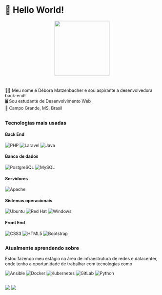 <h1>👋 Hello World!</h1>

<p align="center">
	<img height="180em" src="https://github-readme-stats.vercel.app/api/top-langs/?username=dbmatz&layout=compact&langs_count=7&theme=dracula&"/>
</p>

# 
👩‍💻 Meu nome é Débora Matzenbacher e sou aspirante a desenvolvedora back-end!
<br>
🖥 Sou estudante de Desenvolvimento Web
<br>
📍 Campo Grande, MS, Brasil

##

### Tecnologias mais usadas
  #### Back End
  ![PHP](https://img.shields.io/badge/Php-777BB4?style=for-the-badge&logo=php&logoColor=white)
  ![Laravel](https://img.shields.io/badge/laravel-%23FF2D20.svg?style=for-the-badge&logo=laravel&logoColor=white)
  ![Java](https://img.shields.io/badge/java-%23ED8B00.svg?style=for-the-badge&logo=openjdk&logoColor=white)
  
  #### Banco de dados
  ![PostgreSQL](https://img.shields.io/badge/PostgreSQL-316192?style=for-the-badge&logo=postgresql&logoColor=white)
  ![MySQL](https://img.shields.io/badge/mysql-%2300f.svg?style=for-the-badge&logo=mysql&logoColor=white)
  
  #### Servidores
  ![Apache](https://img.shields.io/badge/apache-%23D42029.svg?style=for-the-badge&logo=apache&logoColor=white)
  
  #### Sistemas operacionais
  ![Ubuntu](https://img.shields.io/badge/Ubuntu-E95420?style=for-the-badge&logo=ubuntu&logoColor=white)
  ![Red Hat](https://img.shields.io/badge/Red%20Hat-EE0000?style=for-the-badge&logo=redhat&logoColor=white)
  ![Windows](https://img.shields.io/badge/Windows-0078D6?style=for-the-badge&logo=windows&logoColor=white)
  
  #### Front End
  ![CSS3](https://img.shields.io/badge/CSS3-1572B6?style=for-the-badge&logo=css3&logoColor=white)
  ![HTML5](https://img.shields.io/badge/HTML5-E34F26?style=for-the-badge&logo=html5&logoColor=white)
  ![Bootstrap](https://img.shields.io/badge/bootstrap-%23563D7C.svg?style=for-the-badge&logo=bootstrap&logoColor=white)
  

 ##
 
 ### Atualmente aprendendo sobre
 Estou fazendo meu estágio na área de infraestrutura de redes e datacenter, onde tenho a oportunidade de trabalhar com tecnologias como
 
 ![Ansible](https://img.shields.io/badge/ansible-%231A1918.svg?style=for-the-badge&logo=ansible&logoColor=white)
 ![Docker](https://img.shields.io/badge/docker-%230db7ed.svg?style=for-the-badge&logo=docker&logoColor=white)
 ![Kubernetes](https://img.shields.io/badge/kubernetes-%23326ce5.svg?style=for-the-badge&logo=kubernetes&logoColor=white)
 ![GitLab](https://img.shields.io/badge/gitlab-%23181717.svg?style=for-the-badge&logo=gitlab&logoColor=white)
 ![Python](https://img.shields.io/badge/Python-FFD43B?style=for-the-badge&logo=python&logoColor=blue)
 
 ##
 
<div>
  <a href = "mailto:matzenbacher06@gmail.com"><img src="https://img.shields.io/badge/-Gmail-%23333?style=for-the-badge&logo=gmail&logoColor=white" target="_blank"></a>
  <a href="https://www.linkedin.com/in/d%C3%A9bora-matzenbacher-pacheco-33705916b/" target="_blank"><img src="https://img.shields.io/badge/-LinkedIn-%230077B5?style=for-the-badge&logo=linkedin&logoColor=white" target="_blank"></a> 
</div>
